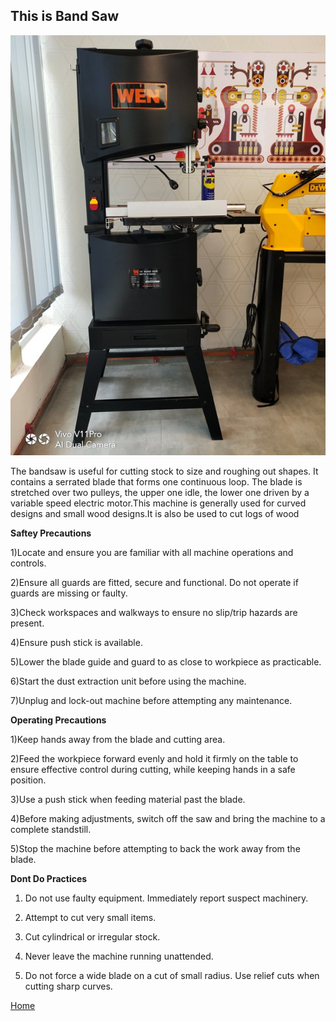 ## This is Band Saw 

![fabzero](img/bandsaw.jpg)

The bandsaw is useful for cutting stock to size and roughing out shapes. It contains a serrated blade that forms one continuous loop. The blade is stretched over two pulleys, the upper one idle, the lower one driven by a variable speed electric motor.This machine is generally used for curved designs and small wood designs.It is also be used to cut logs of wood

**Saftey Precautions**

1)Locate and ensure you are familiar with all machine operations and controls.

2)Ensure all guards are fitted, secure and functional. Do not operate if guards are missing or faulty. 

3)Check workspaces and walkways to ensure no slip/trip hazards are present. 

4)Ensure push stick is available. 

5)Lower the blade guide and guard to as close to workpiece as practicable. 

6)Start the dust extraction unit before using the machine. 

7)Unplug and lock-out machine before attempting any maintenance. 

**Operating Precautions** 

1)Keep hands away from the blade and cutting area. 

2)Feed the workpiece forward evenly and hold it firmly on the table to ensure effective control during cutting, while keeping hands in a safe position. 

3)Use a push stick when feeding material past the blade. 

4)Before making adjustments, switch off the saw and bring the machine to a complete standstill. 

5)Stop the machine before attempting to back the work away from the blade. 

**Dont Do Practices**

1) Do not use faulty equipment. Immediately report suspect machinery.  

2) Attempt to cut very small items. 

3) Cut cylindrical or irregular stock. 

4) Never leave the machine running unattended. 

5) Do not force a wide blade on a cut of small radius. Use relief cuts when cutting sharp curves.


[Home](https://github.com/deepak2145/fabzero)
